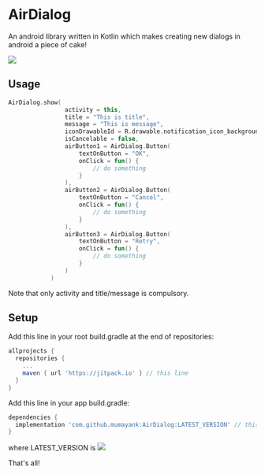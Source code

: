# AirDialog 

An android library written in Kotlin which makes creating new dialogs in android a piece of cake!

[![](https://jitpack.io/v/mumayank/AirDialog.svg)](https://jitpack.io/#mumayank/AirDialog)

## Usage
```kotlin
AirDialog.show(
                activity = this,
                title = "This is title",
                message = "This is message",
                iconDrawableId = R.drawable.notification_icon_background,
                isCancelable = false,
                airButton1 = AirDialog.Button(
                    textOnButton = "OK",
                    onClick = fun() {
                        // do something
                    }
                ),
                airButton2 = AirDialog.Button(
                    textOnButton = "Cancel",
                    onClick = fun() {
                        // do something
                    }
                ),
                airButton3 = AirDialog.Button(
                    textOnButton = "Retry",
                    onClick = fun() {
                        // do something
                    }
                )
            )
```
Note that only activity and title/message is compulsory.

## Setup
Add this line in your root build.gradle at the end of repositories:

```gradle
allprojects {
  repositories {
    ...
    maven { url 'https://jitpack.io' } // this line
  }
}
  ```
Add this line in your app build.gradle:
```gradle
dependencies {
  implementation 'com.github.mumayank:AirDialog:LATEST_VERSION' // this line
}
```
where LATEST_VERSION is [![](https://jitpack.io/v/mumayank/AirDialog.svg)](https://jitpack.io/#mumayank/AirDialog)

That's all!
